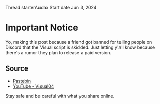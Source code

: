 Thread starterAudax  Start date Jun 3, 2024

# Important Notice

Yo, making this post because a friend got banned for telling people on Discord that the Visual script is skidded. Just letting y'all know because there's a rumor they plan to release a paid version.

## Source

- [Pastebin](https://pastebin.com/raw/TuYzGq9A)
- [YouTube - Visual04](https://www.youtube.com/@Visual04)

Stay safe and be careful with what you share online.
